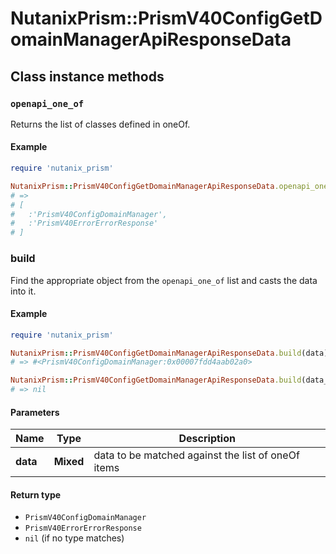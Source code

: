 # NutanixPrism::PrismV40ConfigGetDomainManagerApiResponseData

## Class instance methods

### `openapi_one_of`

Returns the list of classes defined in oneOf.

#### Example

```ruby
require 'nutanix_prism'

NutanixPrism::PrismV40ConfigGetDomainManagerApiResponseData.openapi_one_of
# =>
# [
#   :'PrismV40ConfigDomainManager',
#   :'PrismV40ErrorErrorResponse'
# ]
```

### build

Find the appropriate object from the `openapi_one_of` list and casts the data into it.

#### Example

```ruby
require 'nutanix_prism'

NutanixPrism::PrismV40ConfigGetDomainManagerApiResponseData.build(data)
# => #<PrismV40ConfigDomainManager:0x00007fdd4aab02a0>

NutanixPrism::PrismV40ConfigGetDomainManagerApiResponseData.build(data_that_doesnt_match)
# => nil
```

#### Parameters

| Name | Type | Description |
| ---- | ---- | ----------- |
| **data** | **Mixed** | data to be matched against the list of oneOf items |

#### Return type

- `PrismV40ConfigDomainManager`
- `PrismV40ErrorErrorResponse`
- `nil` (if no type matches)

